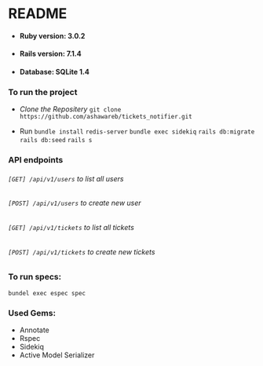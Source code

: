 # README

- #### Ruby version: 3.0.2
- #### Rails version: 7.1.4
- #### Database: SQLite 1.4

### To run the project
- *Clone the Repositery*
`git clone https://github.com/ashawareb/tickets_notifier.git`

- Run 
`bundle install`
`redis-server`
`bundle exec sidekiq`
`rails db:migrate`
`rails db:seed`
`rails s`

### API endpoints
###### `[GET] /api/v1/users` to list all users
###### `[POST] /api/v1/users` to create new user
###### `[GET] /api/v1/tickets` to list all tickets
###### `[POST] /api/v1/tickets` to create new tickets


### To run specs:
`bundel exec espec spec`

### Used Gems:
- Annotate
- Rspec
- Sidekiq
- Active Model Serializer
